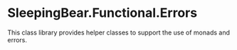 # SleepingBear.Functional.Errors

This class library provides helper classes to support the use of monads and errors.